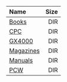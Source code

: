 |Name|Size|
|:---|---:|
|[Books](Books/index.html)|DIR|
|[CPC](CPC/index.html)|DIR|
|[GX4000](GX4000/index.html)|DIR|
|[Magazines](Magazines/index.html)|DIR|
|[Manuals](Manuals/index.html)|DIR|
|[PCW](PCW/index.html)|DIR|
